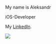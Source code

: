 My name is Aleksandr


iOS-Developer


My [LinkedIn](https://www.linkedin.com/in/aleksandr-afonin-625b04218).


![](https://komarev.com/ghpvc/?username=focus61)
